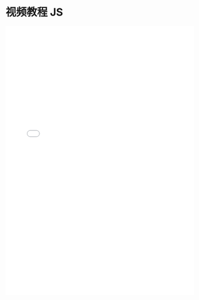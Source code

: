 # 视频教程 JS
<iframe src="//player.bilibili.com/player.html?aid=839941272&bvid=BV1n54y1R7Hk&cid=246578500" scrolling="no" border="0" frameborder="no" framespacing="0"  allowfullscreen="true" width="100%" height="720px"> </iframe>